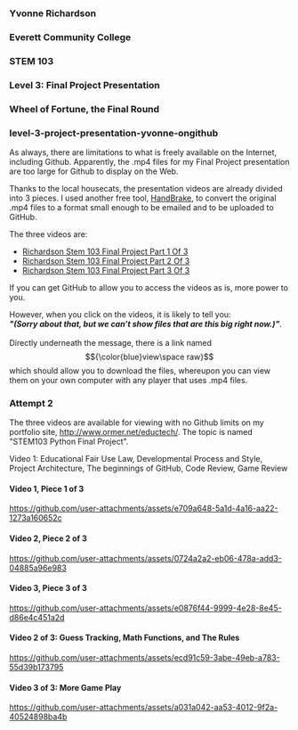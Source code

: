 ### Yvonne Richardson
### Everett Community College
### STEM 103
### Level 3: Final Project Presentation

### Wheel of Fortune, the Final Round

### level-3-project-presentation-yvonne-ongithub

As always, there are limitations to what is freely available on the Internet, including Github.  Apparently, the .mp4 files for my Final Project presentation are too large for Github to display on the Web.

Thanks to the local housecats, the presentation videos are already divided into 3 pieces.  I used another free tool, [HandBrake](https://handbrake.fr/), to convert the original .mp4 files to a format small enough to be emailed and to be uploaded to GitHub.

The three videos are:

* [Richardson Stem 103 Final Project Part 1 Of 3](https://github.com/yvonne-ongithub/level-3-project-presentation-yvonne-ongithub/blob/main/Richardson%20Stem%20103%20Final%20Project%20Part%201%20Of%203.mp4)
* [Richardson Stem 103 Final Project Part 2 Of 3](https://github.com/yvonne-ongithub/level-3-project-presentation-yvonne-ongithub/blob/main/Richardson%20Stem%20103%20Final%20Project%20Part%202%20Of%203.mp4)
* [Richardson Stem 103 Final Project Part 3 Of 3](https://github.com/yvonne-ongithub/level-3-project-presentation-yvonne-ongithub/blob/main/Richardson%20Stem%20103%20Final%20Project%20Part%203%20Of%203.mp4)

If you can get GitHub to allow you to access the videos as is, more power to you.

However, when you click on the videos, it is likely to tell you:<br/><b><i> "(Sorry about that, but we can’t show files that are this big right now.)"</i></b>.
<br/><br/>Directly underneath the message, there is a link named $${\color{blue}view\space raw}$$ which should allow you to download the files, whereupon you can view them on your own computer with any player that uses .mp4 files.

### Attempt 2

The three videos are available for viewing with no Github limits on my portfolio site, http://www.ormer.net/eductech/. The topic is named "STEM103 Python Final Project".

Video 1: Educational Fair Use Law, Developmental Process and Style, Project Architecture,
The beginnings of GitHub, Code Review, Game Review

#### Video 1, Piece 1 of 3

https://github.com/user-attachments/assets/e709a648-5a1d-4a16-aa22-1273a160652c

#### Video 2, Piece 2 of 3

https://github.com/user-attachments/assets/0724a2a2-eb06-478a-add3-04885a96e983

####  Video 3, Piece 3 of 3

https://github.com/user-attachments/assets/e0876f44-9999-4e28-8e45-d86e4c451a2d


#### Video 2 of 3: Guess Tracking, Math Functions, and The Rules

https://github.com/user-attachments/assets/ecd91c59-3abe-49eb-a783-55d39b173795

#### Video 3 of 3: More Game Play

https://github.com/user-attachments/assets/a031a042-aa53-4012-9f2a-40524898ba4b

